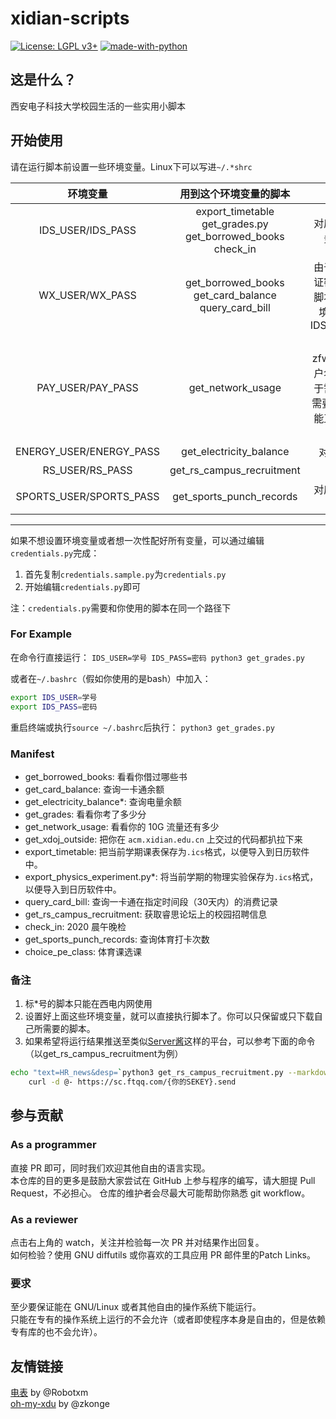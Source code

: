 # xidian-scripts
 
[![License: LGPL v3+](https://img.shields.io/badge/License-LGPL%20v3+-blue.svg)](https://www.gnu.org/licenses/lgpl-3.0)
[![made-with-python](https://img.shields.io/badge/Made%20with-Python-1f425f.svg)](https://www.python.org/)

## 这是什么？

西安电子科技大学校园生活的一些实用小脚本  

## 开始使用

请在运行脚本前设置一些环境变量。Linux下可以写进`~/.*shrc`

|环境变量|用到这个环境变量的脚本|补充说明|
|:-:|:-:|:-:|
|IDS_USER/IDS_PASS|export_timetable<br>get_grades.py<br>get_borrowed_books<br>check_in|对应西电统一认证服务的用户名密码|
|WX_USER/WX_PASS|get_borrowed_books<br>get_card_balance<br>query_card_bill|由于此服务与统一认证密码保持一致，若脚本找不到这两个环境变量，则会使用IDS_USER/IDS_PASS|
|PAY_USER/PAY_PASS|get_network_usage|对应zfw.xidian.edu.cn用户名密码，此脚本由于需要识别验证码，需要安装tesseract才能正常运行，且登陆速度可能较慢|
|ENERGY_USER/ENERGY_PASS|get_electricity_balance|对应宿舍电费账户|
|RS_USER/RS_PASS|get_rs_campus_recruitment|睿思校外站|
|SPORTS_USER/SPORTS_PASS|get_sports_punch_records|对应体适能用户名和密码|

---

如果不想设置环境变量或者想一次性配好所有变量，可以通过编辑`credentials.py`完成：

1. 首先复制`credentials.sample.py`为`credentials.py`
2. 开始编辑`credentials.py`即可

注：`credentials.py`需要和你使用的脚本在同一个路径下

### For Example

在命令行直接运行：
`IDS_USER=学号 IDS_PASS=密码 python3 get_grades.py`

或者在`~/.bashrc`（假如你使用的是bash）中加入：
```sh
export IDS_USER=学号
export IDS_PASS=密码
```
重启终端或执行`source ~/.bashrc`后执行：
`python3 get_grades.py`

### Manifest

* get_borrowed_books: 看看你借过哪些书
* get_card_balance: 查询一卡通余额
* get_electricity_balance*: 查询电量余额
* get_grades: 看看你考了多少分
* get_network_usage: 看看你的 10G 流量还有多少
* get_xdoj_outside: 把你在 `acm.xidian.edu.cn` 上交过的代码都扒拉下来
* export_timetable: 把当前学期课表保存为`.ics`格式，以便导入到日历软件中。
* export_physics_experiment.py*: 将当前学期的物理实验保存为`.ics`格式，以便导入到日历软件中。
* query_card_bill: 查询一卡通在指定时间段（30天内）的消费记录
* get_rs_campus_recruitment: 获取睿思论坛上的校园招聘信息
* check_in: 2020 晨午晚检
* get_sports_punch_records: 查询体育打卡次数
* choice_pe_class: 体育课选课

### 备注

1. 标*号的脚本只能在西电内网使用
1. 设置好上面这些环境变量，就可以直接执行脚本了。你可以只保留或只下载自己所需要的脚本。
1. 如果希望将运行结果推送至类似[Server酱](https://sc.ftqq.com)这样的平台，可以参考下面的命令（以get_rs_campus_recruitment为例）

```bash
echo "text=HR_news&desp=`python3 get_rs_campus_recruitment.py --markdown --urlencode`" | \
    curl -d @- https://sc.ftqq.com/{你的SEKEY}.send
```

## 参与贡献

### As a programmer

直接 PR 即可，同时我们欢迎其他自由的语言实现。  
本仓库的目的更多是鼓励大家尝试在 GitHub 上参与程序的编写，请大胆提 Pull Request，不必担心。
仓库的维护者会尽最大可能帮助你熟悉 git workflow。

### As a reviewer

点击右上角的 watch，关注并检验每一次 PR 并对结果作出回复。  
如何检验？使用 GNU diffutils 或你喜欢的工具应用 PR 邮件里的Patch Links。  

### 要求

至少要保证能在 GNU/Linux 或者其他自由的操作系统下能运行。  
只能在专有的操作系统上运行的不会允许（或者即使程序本身是自由的，但是依赖专有库的也不会允许）。

## 友情链接

[电表](https://www.coolapk.com/apk/249065) by @Robotxm  
[oh-my-xdu](https://github.com/zkonge/oh-my-xdu) by @zkonge
